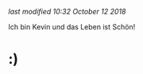 <i class='last-modified'>last modified 10:32 October 12 2018</i>

Ich bin Kevin und das Leben ist Schön!
# :)